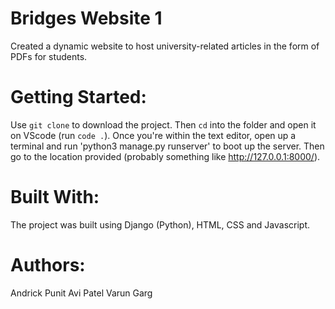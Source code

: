 # Bridges Website 1

Created a dynamic website to host university-related articles in the form of PDFs for students.

# Getting Started:

Use `git clone` to download the project. Then `cd` into the folder and open it on VScode (run `code .`). Once you're within the text editor, open up a terminal and run 'python3 manage.py runserver' to boot up the server. Then go to the location provided (probably something like http://127.0.0.1:8000/).

# Built With:

The project was built using Django (Python), HTML, CSS and Javascript. 

# Authors:

Andrick Punit
Avi Patel
Varun Garg

